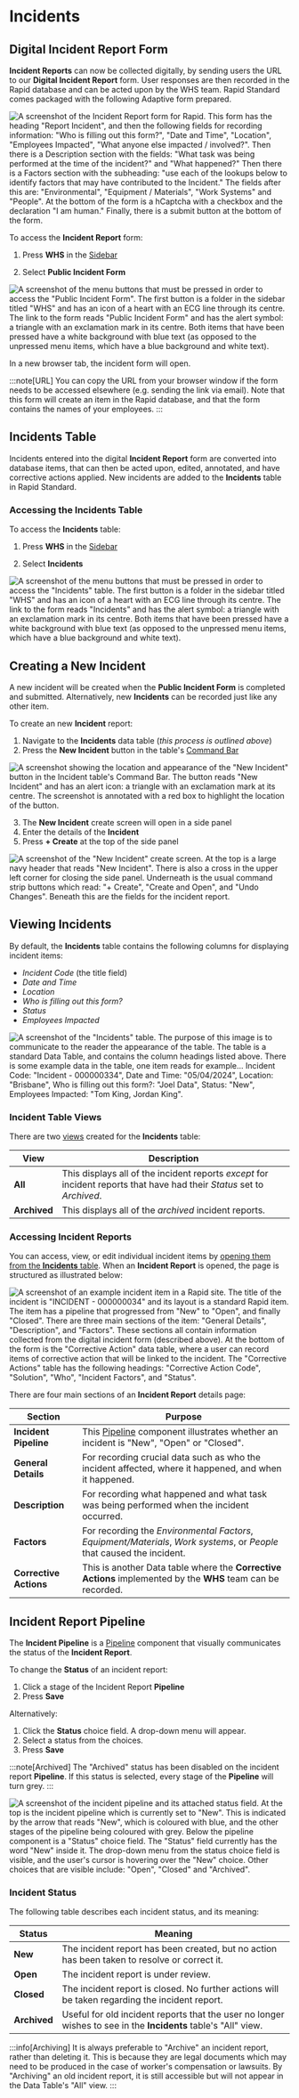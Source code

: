 # Incidents

## Digital Incident Report Form

**Incident Reports** can now be collected digitally, by sending users the URL to our **Digital Incident Report** form. User responses are then recorded in the Rapid database and can be acted upon by the WHS team. Rapid Standard comes packaged with the following Adaptive form prepared.

![A screenshot of the Incident Report form for Rapid. This form has the heading "Report Incident", and then the following fields for recording information: "Who is filling out this form?", "Date and Time", "Location", "Employees Impacted", "What anyone else impacted / involved?". Then there is a Description section with the fields: "What task was being performed at the time of the incident?" and "What happened?" Then there is a Factors section with the subheading: "use each of the lookups below to identify factors that may have contributed to the Incident." The fields after this are: "Environmental", "Equipment / Materials", "Work Systems" and "People". At the bottom of the form is a hCaptcha with a checkbox and the declaration "I am human." Finally, there is a submit button at the bottom of the form.](<Incident Form Collection.png>)

To access the **Incident Report** form:

1. Press **WHS** in the [Sidebar](</docs/Rapid/3-User Manual/glossary/glossary.md#sidebar>)

2. Select **Public Incident Form**

![A screenshot of the menu buttons that must be pressed in order to access the "Public Incident Form". The first button is a folder in the sidebar titled "WHS" and has an icon of a heart with an ECG line through its centre. The link to the form reads "Public Incident Form" and has the alert symbol: a triangle with an exclamation mark in its centre. Both items that have been pressed have a white background with blue text (as opposed to the unpressed menu items, which have a blue background and white text).](<Incident Form Menu.png>)

In a new browser tab, the incident form will open.

:::note[URL]
You can copy the URL from your browser window if the form needs to be accessed elsewhere (e.g. sending the link via email). Note that this form will create an item in the Rapid database, and that the form contains the names of your employees.
:::

## Incidents Table

Incidents entered into the digital **Incident Report** form are converted into database items, that can then be acted upon, edited, annotated, and have corrective actions applied. New incidents are added to the **Incidents** table in Rapid Standard.

### Accessing the Incidents Table

To access the **Incidents** table:

1. Press **WHS** in the [Sidebar](</docs/Rapid/3-User Manual/glossary/glossary.md#sidebar>)

2. Select **Incidents**

![A screenshot of the menu buttons that must be pressed in order to access the "Incidents" table. The first button is a folder in the sidebar titled "WHS" and has an icon of a heart with an ECG line through its centre. The link to the form reads "Incidents" and has the alert symbol: a triangle with an exclamation mark in its centre. Both items that have been pressed have a white background with blue text (as opposed to the unpressed menu items, which have a blue background and white text).](<Incident Table Menu.png>)

## Creating a New Incident

A new incident will be created when the **Public Incident Form** is completed and submitted. Alternatively, new **Incidents** can be recorded just like any other item.

To create an new **Incident** report:

1. Navigate to the **Incidents** data table (*this process is outlined above*)
2. Press the **New Incident** button in the table's [Command Bar](</docs/Rapid/3-User Manual/glossary/glossary.md#command-bar>)

![A screenshot showing the location and appearance of the "New Incident" button in the Incident table's Command Bar. The button reads "New Incident" and has an alert icon: a triangle with an exclamation mark at its centre. The screenshot is annotated with a red box to highlight the location of the button.](<New Incident.png>)

3. The **New Incident** create screen will open in a side panel
4. Enter the details of the **Incident**
5. Press **+ Create** at the top of the side panel

![A screenshot of the "New Incident" create screen. At the top is a large navy header that reads "New Incident". There is also a cross in the upper left corner for closing the side panel. Underneath is the usual command strip buttons which read: "+ Create", "Create and Open", and "Undo Changes". Beneath this are the fields for the incident report.](<New Incident Create.png>)

## Viewing Incidents

By default, the **Incidents** table contains the following columns for displaying incident items:
- *Incident Code* (the title field)
- *Date and Time*
- *Location*
- *Who is filling out this form?*
- *Status*
- *Employees Impacted*

![A screenshot of the "Incidents" table. The purpose of this image is to communicate to the reader the appearance of the table. The table is a standard Data Table, and contains the column headings listed above. There is some example data in the table, one item reads for example... Incident Code: "Incident - 000000334", Date and Time: "05/04/2024", Location: "Brisbane", Who is filling out this form?: "Joel Data", Status: "New", Employees Impacted: "Tom King, Jordan King".](<Incident Table.png>)

### Incident Table Views

There are two [views](</docs/Rapid/3-User Manual/2-Explorer/4-Views/1-Views-Overview/1-Views-Overview.md>) created for the **Incidents** table:

| View | Description |
| --- | --- |
| **All** | This displays all of the incident reports *except* for incident reports that have had their *Status* set to *Archived*. |
| **Archived** | This displays all of the *archived* incident reports. |

### Accessing Incident Reports

You can access, view, or edit individual incident items by [opening them from the **Incidents** table](</docs/Rapid/3-User Manual/2-Explorer/1-Tables/1-viewing-data-using-tables/1-viewing-data-using-tables.md#item-icons>). When an **Incident Report** is opened, the page is structured as illustrated below:

![A screenshot of an example incident item in a Rapid site. The title of the incident is "INCIDENT - 000000034" and its layout is a standard Rapid item. The item has a pipeline that progressed from "New" to "Open", and finally "Closed". There are three main sections of the item: "General Details", "Description", and "Factors". These sections all contain information collected from the digital incident form (described above). At the bottom of the form is the "Corrective Action" data table, where a user can record items of corrective action that will be linked to the incident. The "Corrective Actions" table has the following headings: "Corrective Action Code", "Solution", "Who", "Incident Factors", and "Status".](<Incident Form Digital.png>)

There are four main sections of an **Incident Report** details page:

| Section | Purpose |
| --- | --- |
| **Incident Pipeline** | This [Pipeline](</docs/Rapid/3-User Manual/2-Explorer/3-Pages/2-Page Components/Pipeline Choice/pipeline-choice.md>) component illustrates whether an incident is "New", "Open" or "Closed". |
| **General Details** | For recording crucial data such as who the incident affected, where it happened, and when it happened. |
| **Description** | For recording what happened and what task was being performed when the incident occurred. |
| **Factors** | For recording the *Environmental Factors*, *Equipment/Materials*, *Work systems*, or *People* that caused the incident. |
| **Corrective Actions** | This is another Data table where the **Corrective Actions** implemented by the **WHS** team can be recorded. |

## Incident Report Pipeline

The **Incident Pipeline** is a [Pipeline](</docs/Rapid/3-User Manual/2-Explorer/3-Pages/2-Page Components/Pipeline Choice/pipeline-choice.md>) component that visually communicates the status of the **Incident Report**.

To change the **Status** of an incident report:

1. Click a stage of the Incident Report **Pipeline**
2. Press **Save**

Alternatively:

1. Click the **Status** choice field. A drop-down menu will appear.
2. Select a status from the choices.
3. Press **Save**

:::note[Archived]
The "Archived" status has been disabled on the incident report **Pipeline**. If this status is selected, every stage of the **Pipeline** will turn grey.
:::

![A screenshot of the incident pipeline and its attached status field. At the top is the incident pipeline which is currently set to "New". This is indicated by the arrow that reads "New", which is coloured with blue, and the other stages of the pipeline being coloured with grey. Below the pipeline component is a "Status" choice field. The "Status" field currently has the word "New" inside it. The drop-down menu from the status choice field is visible, and the user's cursor is hovering over the "New" choice. Other choices that are visible include: "Open", "Closed" and "Archived".](<Pipeline and Status Choice.png>)

### Incident Status

The following table describes each incident status, and its meaning:

| Status | Meaning |
| --- | --- |
| **New** | The incident report has been created, but no action has been taken to resolve or correct it. |
| **Open** | The incident report is under review. |
| **Closed** | The incident report is closed. No further actions will be taken regarding the incident report. |
| **Archived** | Useful for old incident reports that the user no longer wishes to see in the **Incidents** table's "All" view. |

:::info[Archiving]
It is always preferable to "Archive" an incident report, rather than deleting it. This is because they are legal documents which may need to be produced in the case of worker's compensation or lawsuits. By "Archiving" an old incident report, it is still accessible but will not appear in the Data Table's "All" view.
:::